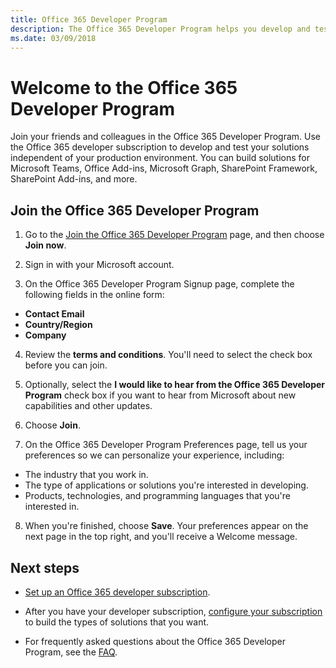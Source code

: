 ```yaml
---
title: Office 365 Developer Program
description: The Office 365 Developer Program helps you develop and test Office 365 solutions.
ms.date: 03/09/2018
---
```


# Welcome to the Office 365 Developer Program

Join your friends and colleagues in the Office 365 Developer Program. Use the Office 365 developer subscription to develop and test your solutions independent of your production environment. You can build solutions for Microsoft Teams, Office Add-ins, Microsoft Graph, SharePoint Framework, SharePoint Add-ins, and more.

## Join the Office 365 Developer Program

1. Go to the [Join the Office 365 Developer Program](https://aka.ms/o365devprogram) page, and then choose **Join now**.

2. Sign in with your Microsoft account.

3. On the Office 365 Developer Program Signup page, complete the following fields in the online form:

  - **Contact Email**
  - **Country/Region**
  - **Company**

4. Review the **terms and conditions**. You'll need to select the check box before you can join.

5. Optionally, select the **I would like to hear from the Office 365 Developer Program** check box if you want to hear from Microsoft about new capabilities and other updates. 

6. Choose **Join**.

7. On the Office 365 Developer Program Preferences page, tell us your preferences so we can personalize your experience, including:

  - The industry that you work in.
  - The type of applications or solutions you're interested in developing.
  - Products, technologies, and programming languages that you're interested in.

8. When you're finished, choose **Save**. Your preferences appear on the next page in the top right, and you'll receive a Welcome message.

## Next steps

- [Set up an Office 365 developer subscription](office-365-developer-program-get-started.md). 

- After you have your developer subscription, [configure your subscription](configure-your-office-365-developer-subscription.md) to build the types of solutions that you want.

- For frequently asked questions about the Office 365 Developer Program, see the [FAQ](office-365-developer-program-faq.md).
